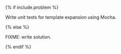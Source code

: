 {% if include.problem %}

Write unit tests for template expansion using Mocha.

{% else %}

FIXME: write solution.

{% endif %}
